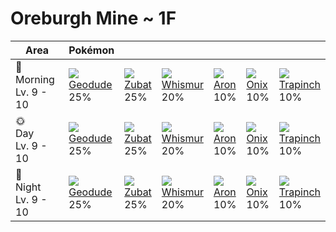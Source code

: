 # Oreburgh Mine ~ 1F
Area                       | Pokémon                      | &nbsp;                     | &nbsp;                       | &nbsp;                    | &nbsp;                    | &nbsp;
---                        | ---                          | ---                        | ---                          | ---                       | ---                       | ---
🌅<br>Morning<br>Lv. 9 - 10 | ![][074]<br>[Geodude]<br>25% | ![][041]<br>[Zubat]<br>25% | ![][293]<br>[Whismur]<br>20% | ![][304]<br>[Aron]<br>10% | ![][095]<br>[Onix]<br>10% | ![][328]<br>[Trapinch]<br>10%
🌞<br>Day<br>Lv. 9 - 10     | ![][074]<br>[Geodude]<br>25% | ![][041]<br>[Zubat]<br>25% | ![][293]<br>[Whismur]<br>20% | ![][304]<br>[Aron]<br>10% | ![][095]<br>[Onix]<br>10% | ![][328]<br>[Trapinch]<br>10%
🌙<br>Night<br>Lv. 9 - 10   | ![][074]<br>[Geodude]<br>25% | ![][041]<br>[Zubat]<br>25% | ![][293]<br>[Whismur]<br>20% | ![][304]<br>[Aron]<br>10% | ![][095]<br>[Onix]<br>10% | ![][328]<br>[Trapinch]<br>10%

[Zubat]: ../../pokemons/041/
[Geodude]: ../../pokemons/074/
[Onix]: ../../pokemons/095/
[Whismur]: ../../pokemons/293/
[Aron]: ../../pokemons/304/
[Trapinch]: ../../pokemons/328/
[041]: ../img/pokemon/041.png
[074]: ../img/pokemon/074.png
[095]: ../img/pokemon/095.png
[293]: ../img/pokemon/293.png
[304]: ../img/pokemon/304.png
[328]: ../img/pokemon/328.png
